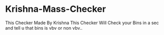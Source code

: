 # Krishna-Mass-Checker
This Checker Made By Krishna This Checker Will Check your Bins in  a sec and tell u that bins is vbv or non vbv..
